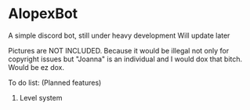 # AlopexBot
A simple discord bot, still under heavy development
Will update later

Pictures are NOT INCLUDED. Because it would be illegal not only for copyright issues but "Joanna" is an individual and I would dox that bitch. Would be ez dox.

To do list: (Planned features)
1. Level system
